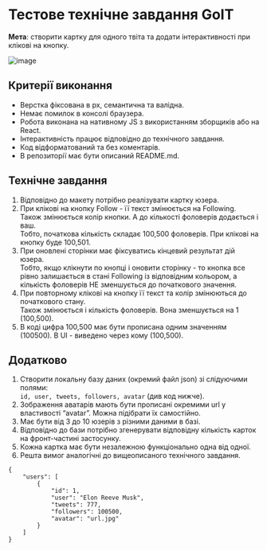 # Тестове технічне завдання GoIT

**Мета**: створити картку для одного твіта та додати інтерактивності при клікові на кнопку.

![image](https://user-images.githubusercontent.com/95150973/222931680-63ec70cd-87da-4b3c-8548-31c97f746095.png)

## Критерії виконання

- Верстка фіксована в рх, семантична та валідна.
- Немає помилок в консолі браузера.
- Робота виконана на нативному JS з використанням зборщиків або на React.
- Інтерактивність працює відповідно до технічного завдання.
- Код відформатований та без коментарів.
- В репозиторії має бути описаний README.md.

## Технічне завдання

1. Відповідно до макету потрібно реалізувати картку юзера.
2. При клікові на кнопку Follow - її текст змінюється на Following.  
Також змінюється колір кнопки. А до кількості фоловерів додається і ваш.  
Тобто, початкова кількість складає 100,500 фоловерів. При клікові на кнопку буде 100,501.  
3. При оновлені сторінки має фіксуватись кінцевий результат дій юзера.  
Тобто, якщо клікнути по кнопці і оновити сторінку - то кнопка все рівно залишається в стані Following із відповідним кольором, а кількість фоловерів НЕ зменшується до початкового значення.
4. При повторному клікові на кнопку її текст та колір змінюються до початкового стану.  
Також змінюється і кількість фоловерів. Вона зменшується на 1 (100,500).
5. В коді цифра 100,500 має бути прописана одним значенням (100500). В UI - виведено через кому (100,500).

## Додатково

1. Створити локальну базу даних (окремий файл json) зі слідуючими полями:  
`id, user, tweets, followers, avatar` (див код нижче).
2. Зображення аватарів мають бути прописані окремими url у властивості “avatar”. Можна підібрати їх самостійно.
3. Має бути від 3 до 10 юзерів з різними даними в базі.
4. Відповідно до бази потрібно згенерувати відповідну кількість карток на фронт-частині застосунку.
5. Кожна картка має бути незалежною функціонально одна від одної.
6. Решта вимог аналогічні до вищеописаного технічного завдання.

```
{  
    "users": [  
        {  
            "id": 1,  
            "user": "Elon Reeve Musk",  
            "tweets": 777,  
            "followers": 100500,  
            "avatar": "url.jpg"  
        }  
    ]  
}
```  
